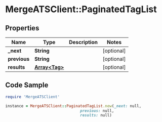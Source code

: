 # MergeATSClient::PaginatedTagList

## Properties

Name | Type | Description | Notes
------------ | ------------- | ------------- | -------------
**_next** | **String** |  | [optional] 
**previous** | **String** |  | [optional] 
**results** | [**Array&lt;Tag&gt;**](Tag.md) |  | [optional] 

## Code Sample

```ruby
require 'MergeATSClient'

instance = MergeATSClient::PaginatedTagList.new(_next: null,
                                 previous: null,
                                 results: null)
```


